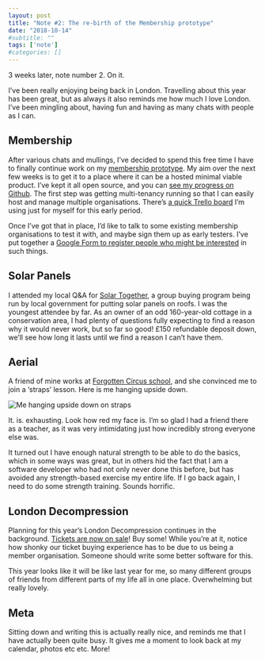 ```yaml
---
layout: post
title: "Note #2: The re-birth of the Membership prototype"
date: "2018-10-14"
#subtitle: ""
tags: ['note']
#categories: []
---
```


3 weeks later, note number 2. On it.

I’ve been really enjoying being back in London. Travelling about this year has been great, but as always it also reminds me how much I love London. I’ve been mingling about, having fun and having as many chats with people as I can.

## Membership

After various chats and mullings, I’ve decided to spend this free time I have to finally continue work on my [membership prototype](https://medium.com/@abscond/membership-a-prototype-ea822b2683b). My aim over the next few weeks is to get it to a place where it can be a hosted minimal viable product. I’ve kept it all open source, and you can [see my progress on Github](https://github.com/james/membership/commits/v2). The first step was getting multi-tenancy running so that I can easily host and manage multiple organisations. There’s [a quick Trello board](https://trello.com/b/2SfkkhZT/membership) I’m using just for myself for this early period.

Once I’ve got that in place, I’d like to talk to some existing membership organisations to test it with, and maybe sign them up as early testers. I’ve put together a [Google Form to register people who might be interested](https://goo.gl/forms/gyRGpzsZkufbCKzp1) in such things.

## Solar Panels

I attended my local Q&A for [Solar Together](https://solartogetherlondon.ichoosr.com/), a group buying program being run by local government for putting solar panels on roofs. I was the youngest attendee by far. As an owner of an odd 160-year-old cottage in a conservation area, I had plenty of questions fully expecting to find a reason why it would never work, but so far so good! £150 refundable deposit down, we’ll see how long it lasts until we find a reason I can’t have them.

## Aerial

A friend of mine works at [Forgotten Circus school](https://forgottencircusschool.com/), and she convinced me to join a ‘straps’ lesson. Here is me hanging upside down.

![Me hanging upside down on straps](/images/blog/aerial.jpeg#align-left)

It. is. exhausting. Look how red my face is. I’m so glad I had a friend there as a teacher, as it was very intimidating just how incredibly strong everyone else was.

It turned out I have enough natural strength to be able to do the basics, which in some ways was great, but in others hid the fact that I am a software developer who had not only never done this before, but has avoided any strength-based exercise my entire life. If I go back again, I need to do some strength training. Sounds horrific.

## London Decompression

Planning for this year’s London Decompression continues in the background. [Tickets are now on sale](https://londondecom.org/tickets/)! Buy some! While you’re at it, notice how shonky our ticket buying experience has to be due to us being a member organisation. Someone should write some better software for this.

This year looks like it will be like last year for me, so many different groups of friends from different parts of my life all in one place. Overwhelming but really lovely.

## Meta

Sitting down and writing this is actually really nice, and reminds me that I have actually been quite busy. It gives me a moment to look back at my calendar, photos etc etc. More!